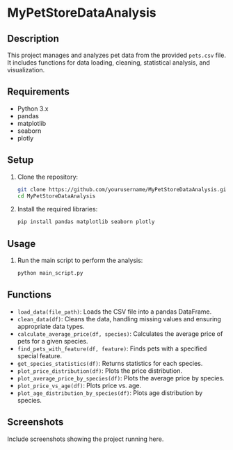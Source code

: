 # MyPetStoreDataAnalysis

## Description
This project manages and analyzes pet data from the provided `pets.csv` file. It includes functions for data loading, cleaning, statistical analysis, and visualization.

## Requirements
- Python 3.x
- pandas
- matplotlib
- seaborn
- plotly

## Setup
1. Clone the repository:
    ```bash
    git clone https://github.com/yourusername/MyPetStoreDataAnalysis.git
    cd MyPetStoreDataAnalysis
    ```

2. Install the required libraries:
    ```bash
    pip install pandas matplotlib seaborn plotly
    ```

## Usage
1. Run the main script to perform the analysis:
    ```bash
    python main_script.py
    ```

## Functions
- `load_data(file_path)`: Loads the CSV file into a pandas DataFrame.
- `clean_data(df)`: Cleans the data, handling missing values and ensuring appropriate data types.
- `calculate_average_price(df, species)`: Calculates the average price of pets for a given species.
- `find_pets_with_feature(df, feature)`: Finds pets with a specified special feature.
- `get_species_statistics(df)`: Returns statistics for each species.
- `plot_price_distribution(df)`: Plots the price distribution.
- `plot_average_price_by_species(df)`: Plots the average price by species.
- `plot_price_vs_age(df)`: Plots price vs. age.
- `plot_age_distribution_by_species(df)`: Plots age distribution by species.

## Screenshots
Include screenshots showing the project running here.
